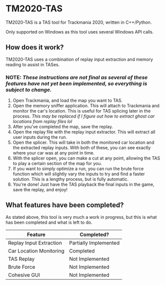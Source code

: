 # TM2020-TAS

TM2020-TAS is a TAS tool for Trackmania 2020, written in C++/Python.

Only supported on Windows as this tool uses several Windows API calls.

## How does it work?

TM2020-TAS uses a combination of replay input extraction and memory reading to assist in TASes.

### **NOTE:** *These instructions are not final as several of these features have not yet been implemented, so everything is subject to change.*

1. Open Trackmania, and load the map you want to TAS.
2. Open the memory sniffer application. This will attach to Trackmania and monitor the car's location. This is useful for TAS splicing later in the process. *This may be replaced if I figure out how to extract ghost car locations from replay files lol*
3. After you've completed the map, save the replay.
4. Open the replay file with the replay input extractor. This will extract all user inputs during the run.
5. Open the splicer. This will take in both the monitored car location and the extracted replay inputs. With both of these, you can see exactly where your car was at any point in time.
6. With the splicer open, you can make a cut at any point, allowing the TAS to play a certain section of the map for you.
7. If you want to simply optimize a run, you can run the brute force function which will slightly vary the inputs to try and find a faster solution. This is a lengthy process, but is fully automatic.
8. You're done! Just have the TAS playback the final inputs in the game, save the replay, and enjoy!

## What features have been completed?

As stated above, this tool is very much a work in progress, but this is what has been completed and what is left to do.

| Feature | Completed? |
| ------- | ---------- |
| Replay Input Extraction | Partially Implemented |
| Car Location Monitoring | Completed |
| TAS Replay | Not Implemented |
| Brute Force | Not Implemented |
| Cohesive GUI | Not Implemented |